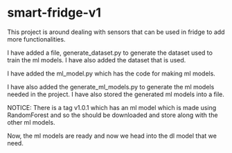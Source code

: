 # smart-fridge-v1
This project is around dealing with sensors that can be used in fridge to add more functionalities.

I have added a file, generate_dataset.py to generate the dataset used to train the ml models. I have also added the dataset that is used.

I have added the ml_model.py which has the code for making ml models.

I have also added the generate_ml_models.py to generate the ml models needed in the project. I have also stored the generated ml models into a file.

NOTICE: There is a tag v1.0.1 which has an ml model which is made using RandomForest and so the should be downloaded and store along with the other ml models.

Now, the ml models are ready and now we head into the dl model that we need.

